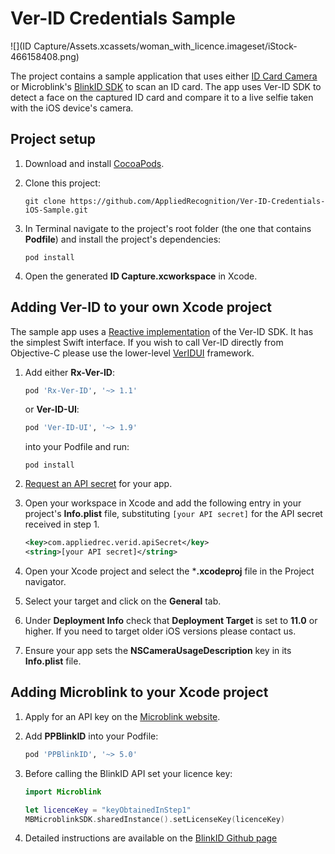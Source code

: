 # Ver-ID Credentials Sample

![](ID Capture/Assets.xcassets/woman_with_licence.imageset/iStock-466158408.png)

The project contains a sample application that uses either [ID Card Camera](https://github.com/AppliedRecognition/ID-Card-Camera) or Microblink's [BlinkID SDK](https://github.com/BlinkID/blinkid-ios) to scan an ID card. The app uses Ver-ID SDK to detect a face on the captured ID card and compare it to a live selfie taken with the iOS device's camera.

## Project setup
1. Download and install [CocoaPods](https://cocoapods.org/).
2. Clone this project:

    ```shell
    git clone https://github.com/AppliedRecognition/Ver-ID-Credentials-iOS-Sample.git
    ```
3. In Terminal navigate to the project's root folder (the one that contains **Podfile**) and install the project's dependencies:

    ```shell
    pod install
    ```
4. Open the generated **ID Capture.xcworkspace** in Xcode.

## Adding Ver-ID to your own Xcode project

The sample app uses a [Reactive implementation](https://github.com/AppliedRecognition/Rx-Ver-ID-Apple) of the Ver-ID SDK. It has the simplest Swift interface. If you wish to call Ver-ID directly from Objective-C please use the lower-level [VerIDUI](https://github.com/AppliedRecognition/Ver-ID-UI-iOS) framework.

1. Add either **Rx-Ver-ID**:

    ```ruby
    pod 'Rx-Ver-ID', '~> 1.1'
    ```
    or **Ver-ID-UI**:
    
    ```ruby
    pod 'Ver-ID-UI', '~> 1.9'
    ```
    into your Podfile and run:
    
    ```shell
    pod install
    ```    
1. [Request an API secret](https://dev.ver-id.com/admin/register) for your app.
1. Open your workspace in Xcode and add the following entry in your project's **Info.plist** file, substituting `[your API secret]` for the API secret received in step 1.

	~~~xml
	<key>com.appliedrec.verid.apiSecret</key>
	<string>[your API secret]</string>
	~~~
1. Open your Xcode project and select the ***.xcodeproj** file in the Project navigator.
1. Select your target and click on the **General** tab.
1. Under **Deployment Info** check that **Deployment Target** is set to **11.0** or higher. If you need to target older iOS versions please contact us.
1. Ensure your app sets the **NSCameraUsageDescription** key in its **Info.plist** file.

## Adding Microblink to your Xcode project

1. Apply for an API key on the [Microblink website](https://microblink.com/products/blinkid).
1. Add **PPBlinkID** into your Podfile:

    ```ruby
    pod 'PPBlinkID', '~> 5.0'
    ```
1. Before calling the BlinkID API set your licence key:

    ```swift
    import Microblink
    
    let licenceKey = "keyObtainedInStep1"
    MBMicroblinkSDK.sharedInstance().setLicenseKey(licenceKey)
    ```
1. Detailed instructions are available on the [BlinkID Github page](https://github.com/BlinkID/blinkid-ios#getting-started-with-blinkid-sdk)